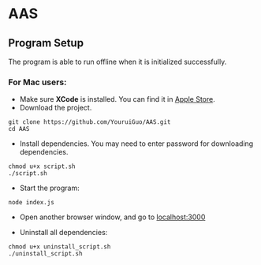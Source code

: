 # AAS

## Program Setup
The program is able to run offline when it is initialized successfully.
### For Mac users:

* Make sure **XCode** is installed. You can find it in [Apple Store](https://apps.apple.com/us/app/xcode/id497799835?mt=12).
* Download the project.
```shell
git clone https://github.com/YouruiGuo/AAS.git
cd AAS
```
* Install dependencies. You may need to enter password for downloading dependencies.
```shell
chmod u+x script.sh
./script.sh
```

* Start the program:
```shell
node index.js
```
* Open another browser window, and go to [localhost:3000](http://localhost:3000/)

* Uninstall all dependencies:
```shell
chmod u+x uninstall_script.sh
./uninstall_script.sh
```
